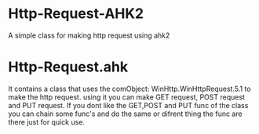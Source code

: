 # Http-Request-AHK2
A simple class for making http request using ahk2

# Http-Request.ahk
It contains a class that uses the comObject: WinHttp.WinHttpRequest.5.1 to make the http request.
using it you can make GET request, POST request and PUT request.
If you dont like the GET,POST and PUT func of the class you can chain some func's and do the same or difrent thing
the func are there just for quick use.
